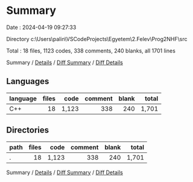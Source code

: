 # Summary

Date : 2024-04-19 09:27:33

Directory c:\\Users\\palin\\VSCodeProjects\\Egyetem\\2.Felev\\Prog2NHF\\src

Total : 18 files,  1123 codes, 338 comments, 240 blanks, all 1701 lines

Summary / [Details](details.md) / [Diff Summary](diff.md) / [Diff Details](diff-details.md)

## Languages
| language | files | code | comment | blank | total |
| :--- | ---: | ---: | ---: | ---: | ---: |
| C++ | 18 | 1,123 | 338 | 240 | 1,701 |

## Directories
| path | files | code | comment | blank | total |
| :--- | ---: | ---: | ---: | ---: | ---: |
| . | 18 | 1,123 | 338 | 240 | 1,701 |

Summary / [Details](details.md) / [Diff Summary](diff.md) / [Diff Details](diff-details.md)